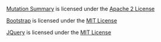 [Mutation Summary](https://github.com/rafaelw/mutation-summary/) is licensed under the [Apache 2 License](https://github.com/rafaelw/mutation-summary/blob/master/COPYING)

[Bootstrap](https://github.com/twbs/bootstrap/) is licensed under the [MIT License](https://github.com/twbs/bootstrap/blob/v4.0.0/LICENSE)

[JQuery](https://github.com/jquery/jquery/) is licensed under the [MIT License](https://github.com/jquery/jquery/blob/master/LICENSE.txt)
